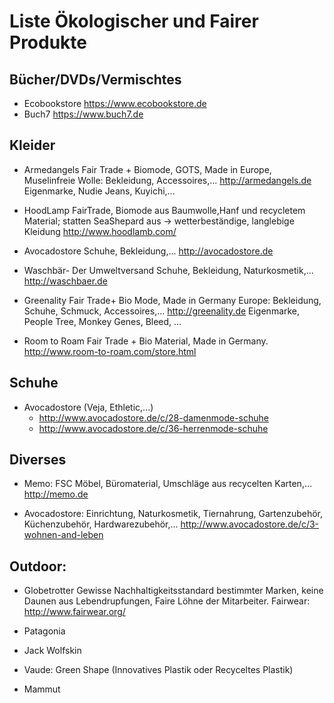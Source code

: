 # Liste Ökologischer und Fairer Produkte
## Bücher/DVDs/Vermischtes
* Ecobookstore https://www.ecobookstore.de
* Buch7 https://www.buch7.de

## Kleider
* Armedangels
Fair Trade + Biomode, GOTS,  Made in Europe, Muselinfreie Wolle: Bekleidung, Accessoires,...
http://armedangels.de
Eigenmarke, Nudie Jeans, Kuyichi,...

* HoodLamp
FairTrade, Biomode aus Baumwolle,Hanf und recycletem Material; statten SeaShepard aus -> wetterbeständige, langlebige Kleidung
http://www.hoodlamb.com/

* Avocadostore
Schuhe, Bekleidung,...
http://avocadostore.de

* Waschbär- Der Umweltversand
Schuhe, Bekleidung, Naturkosmetik,...
http://waschbaer.de

* Greenality
Fair Trade+ Bio Mode, Made in Germany Europe: Bekleidung, Schuhe, Schmuck, Accessoires,...
http://greenality.de
Eigenmarke, People Tree, Monkey Genes, Bleed, ...

* Room to Roam
Fair Trade + Bio Material, Made in Germany.
http://www.room-to-roam.com/store.html

## Schuhe
* Avocadostore (Veja, Ethletic,...)
    * http://www.avocadostore.de/c/28-damenmode-schuhe
    * http://www.avocadostore.de/c/36-herrenmode-schuhe

## Diverses
* Memo:
FSC Möbel, Büromaterial, Umschläge aus recycelten Karten,...
http://memo.de

* Avocadostore:
Einrichtung, Naturkosmetik, Tiernahrung, Gartenzubehör, Küchenzubehör, Hardwarezubehör,...
http://www.avocadostore.de/c/3-wohnen-and-leben

## Outdoor:
* Globetrotter
Gewisse Nachhaltigkeitsstandard bestimmter Marken, keine Daunen aus Lebendrupfungen, Faire Löhne der Mitarbeiter.
Fairwear: http://www.fairwear.org/

* Patagonia
* Jack Wolfskin
* Vaude: Green Shape (Innovatives Plastik oder Recyceltes Plastik)
* Mammut
